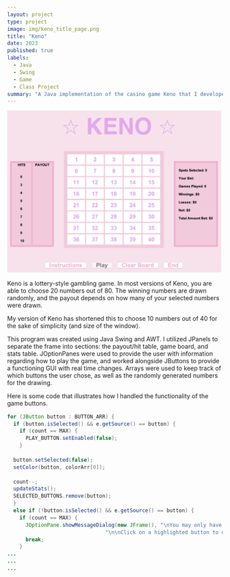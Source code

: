 ```yaml
---
layout: project
type: project
image: img/keno_title_page.png
title: "Keno"
date: 2023
published: true
labels:
  - Java
  - Swing
  - Game
  - Class Project
summary: "A Java implementation of the casino game Keno that I developed for my ICS 211 class."
---
```


<div class="text-center p-4">
  <img width="500px" src="../img/Keno.png" class="img-thumbnail" >
</div>

Keno is a lottery-style gambling game. In most versions of Keno, you are able to choose 20 numbers out of 80. The winning numbers are drawn randomly, and the payout depends on how many of your selected numbers were drawn.

My version of Keno has shortened this to choose 10 numbers out of 40 for the sake of simplicity (and size of the window).

This program was created using Java Swing and AWT. I utilized JPanels to separate the frame into sections: the payout/hit table, game board, and stats table. JOptionPanes were used to provide the user with information regarding how to play the game, and worked alongside JButtons to provide a functioning GUI with real time changes. Arrays were used to keep track of which buttons the user chose, as well as the randomly generated numbers for the drawing.

Here is some code that illustrates how I handled the functionality of the game buttons.

```java
for (JButton button : BUTTON_ARR) {
  if (button.isSelected() && e.getSource() == button) {
    if (count == MAX) {
      PLAY_BUTTON.setEnabled(false);
    }

  button.setSelected(false);
  setColor(button, colorArr[0]);

  count--;
  updateStats();
  SELECTED_BUTTONS.remove(button);
  }
  else if (!button.isSelected() && e.getSource() == button) {
    if (count == MAX) {
      JOptionPane.showMessageDialog(new JFrame(), "\nYou may only have 10 selected buttons." +
                                "\n\nClick on a highlighted button to deselect before choosing another.");
      break;
    }
...
...
...
```
